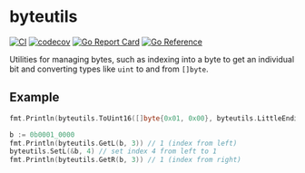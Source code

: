 # byteutils

[![CI](https://github.com/spenserblack/go-byteutils/actions/workflows/ci.yml/badge.svg)](https://github.com/spenserblack/go-byteutils/actions/workflows/ci.yml)
[![codecov](https://codecov.io/gh/spenserblack/go-byteutils/branch/master/graph/badge.svg?token=DfSRqth9QW)](https://codecov.io/gh/spenserblack/go-byteutils)
[![Go Report Card](https://goreportcard.com/badge/github.com/spenserblack/go-byteutils)](https://goreportcard.com/report/github.com/spenserblack/go-byteutils)
[![Go Reference](https://pkg.go.dev/badge/github.com/spenserblack/go-byteutils.svg)](https://pkg.go.dev/github.com/spenserblack/go-byteutils)

Utilities for managing bytes, such as indexing into a byte to get an individual
bit and converting types like `uint` to and from `[]byte`.

## Example

```go
fmt.Println(byteutils.ToUint16([]byte{0x01, 0x00}, byteutils.LittleEndian)) // 256

b := 0b0001_0000
fmt.Println(byteutils.GetL(b, 3)) // 1 (index from left)
byteutils.SetL(&b, 4) // set index 4 from left to 1
fmt.Println(byteutils.GetR(b, 3)) // 1 (index from right)
```
